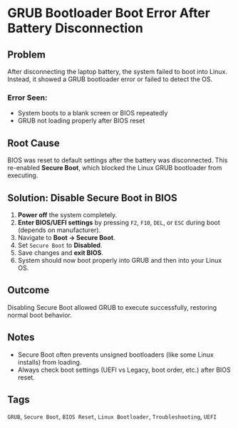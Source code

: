 # GRUB Bootloader Boot Error After Battery Disconnection

## Problem
After disconnecting the laptop battery, the system failed to boot into Linux. Instead, it showed a GRUB bootloader error or failed to detect the OS.

### Error Seen:
- System boots to a blank screen or BIOS repeatedly
- GRUB not loading properly after BIOS reset

## Root Cause
BIOS was reset to default settings after the battery was disconnected. This re-enabled **Secure Boot**, which blocked the Linux GRUB bootloader from executing.

## Solution: Disable Secure Boot in BIOS

1. **Power off** the system completely.
2. **Enter BIOS/UEFI settings** by pressing `F2`, `F10`, `DEL`, or `ESC` during boot (depends on manufacturer).
3. Navigate to **Boot → Secure Boot**.
4. Set `Secure Boot` to **Disabled**.
5. Save changes and **exit BIOS**.
6. System should now boot properly into GRUB and then into your Linux OS.

## Outcome
Disabling Secure Boot allowed GRUB to execute successfully, restoring normal boot behavior.

## Notes
- Secure Boot often prevents unsigned bootloaders (like some Linux installs) from loading.
- Always check boot settings (UEFI vs Legacy, boot order, etc.) after BIOS reset.

## Tags
`GRUB`, `Secure Boot`, `BIOS Reset`, `Linux Bootloader`, `Troubleshooting`, `UEFI`

